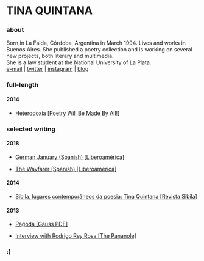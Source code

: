 
<!--

 -->
<h1 class="name">TINA QUINTANA</h1>

<!--
Born in La Falda, Córdoba, Argentina in March 1994. Lives and works in Buenos Aires. She published a poetry collection and is working on several new projects, both literary and multimedia. <br/>She is a law student at the National University of La Plata.
 -->
<div class="bio">
<div class="bioTitle">
<h3>about</h3>
</div>

Born in La Falda, Córdoba, Argentina in March 1994. Lives and works in Buenos Aires. She published a poetry collection and is working on several new projects, both literary and multimedia. <br/>She is a law student at the National University of La Plata. <br/>
<a href="mailto:agustinagtq@gmail.com">e-mail</a>  | <a href="https://twitter.com/heliokabbalah">twitter</a> | <a href="https://instagram.com/heliokabbalah">instagram</a>  | <a href="https://tinaquintana.tumblr.com">blog</a> 


</div>

<!--
If you're deleting the bio, stop deleting from here.
 -->

<!--
Here's where we will fill in all your work.
The h3 and h4 are your headers. These help split the links into categories.
The <a ... part is a link.

Replace the google link with the link to your Work
Replace "Work Title [Journal]" with whatever you like.

The <br> is a line brake. This makes sure each link is on a new line.
 -->

<h3>full-length</h3>
<h4>2014</h4>

<ul>
<li><a href="http://poetrywillbemadebyall.com/book/heterodoxia/" target="_blank">Heterodoxia [Poetry Will Be Made By All!]</a></li>
</ul>

<h3>selected writing</h3>

<h4>2018</h4>
<ul>
<li><a href="https://liberoamerica.com/2018/07/08/enero-aleman/" target="_blank">German January (Spanish) [Liberoamérica]</a></li>
</ul>
<ul>
<li><a href="https://liberoamerica.com/2018/05/01/el-vendedor-ambulante/" target="_blank">The Wayfarer (Spanish) [Liberoamérica]</a></li>
</ul>

<h4>2014</h4>

<ul>
<li><a href="http://sibila.com.br/critica/sibila-lugares-contemporaneos-da-poesia-tina-quintana/11138" target="_blank">Sibila, lugares contemporâneos da poesia: Tina Quintana [Revista Sibila]</a></li>
</ul>

<h4>2013</h4>

<ul>
<li><a href="https://www.gauss-pdf.com/post/63567146598/gpdf083-tina-quintana-pagoda" target="_blank">Pagoda [Gauss PDF]</a></li>
</ul>
<ul>
<li><a href="https://issuu.com/pananole/docs/issue_2_digital" target="_blank">Interview with Rodrigo Rey Rosa [The Pananole]</a></li>
</ul>
</div>


<!--
This is the section with the contact and the social buttons. Edit it however you want.
 -->
<div class="contact">
<h3>:)</h3>
<!--
To link to a direct email then include "mailto:youremail@example.com"

To link to a site add the URL in between the "" for the 'href=""'
 -->
<a href="mailto:agustinagtq@gmail.com"><i class="fas fa-envelope"></i></a>
<a href="https://twitter.com/heliokabbalah" target="_blank"><i class="fab fa-twitter"></i></a>
<a href="https://instagram.com/heliokabbalah" target="_blank"><i class="fab fa-instagram"></i></a>

<!--
If you have more social media or contact links you can keep adding them.
The icons I'm using are the fontawesome ones.
You can find all the icons avaliable by going to fontawesome.com


-->
</div>


</body>
